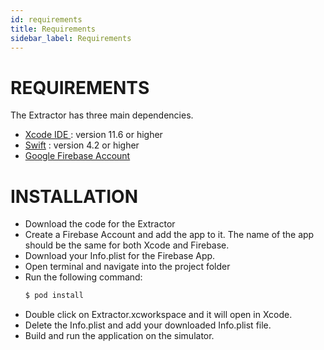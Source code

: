 ```yaml
---
id: requirements
title: Requirements
sidebar_label: Requirements
---
```



# REQUIREMENTS

The Extractor has three main dependencies.
  - [Xcode IDE ](https://developer.apple.com/xcode/) : version 11.6 or higher
  - [Swift](https://developer.apple.com/swift/) : version 4.2 or higher
  - [Google Firebase Account](https://firebase.google.com/)

# INSTALLATION

- Download the code for the Extractor
- Create a Firebase Account and add the app to it. The name of the app should be the same for both Xcode and Firebase.
- Download your Info.plist for the Firebase App.
- Open terminal and navigate into the project folder
- Run the following command:
    ```sh
    $ pod install
    ```
- Double click on Extractor.xcworkspace and it will open in Xcode.
- Delete the Info.plist and add your downloaded Info.plist file.
- Build and run the application on the simulator.
